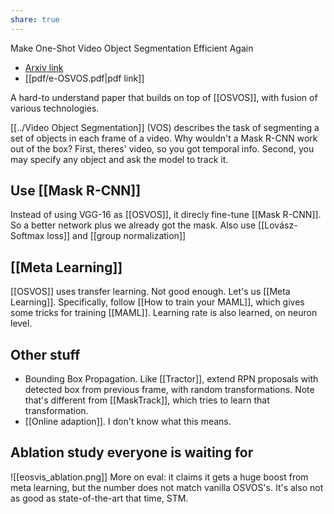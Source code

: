 ```yaml
---
share: true
---
```

Make One-Shot Video Object Segmentation Efficient Again
- [Arxiv link](https://arxiv.org/abs/2012.01866v1)
- [[pdf/e-OSVOS.pdf|pdf link]]

A hard-to understand paper that builds on top of [[OSVOS]], with fusion of various technologies.

[[../Video Object Segmentation]] (VOS) describes the task of segmenting a set of objects in each frame of a video. Why wouldn't a Mask R-CNN work out of the box? First, theres' video, so you got temporal info. Second, you may specify any object and ask the model to track it.

## Use [[Mask R-CNN]]
Instead of using VGG-16 as [[OSVOS]], it direcly fine-tune [[Mask R-CNN]]. So a better network plus we already got the mask. Also use [[Lovász-Softmax loss]] and [[group normalization]]

## [[Meta Learning]]

[[OSVOS]] uses transfer learning. Not good enough. Let's us [[Meta Learning]]. Specifically, follow [[How to train your MAML]], which gives some tricks for training [[MAML]]. Learning rate is also learned, on neuron level. 

## Other stuff
- Bounding Box Propagation. Like [[Tractor]], extend RPN proposals with detected box from previous frame, with random transformations. Note that's different from [[MaskTrack]], which tries to learn that transformation.
- [[Online adaption]]. I don't know what this means.

## Ablation study everyone is waiting for
![[eosvis_ablation.png]]
More on eval: it claims it gets a huge boost from meta learning, but the number does not match vanilla OSVOS's. It's also not as good as state-of-the-art that time, STM. 